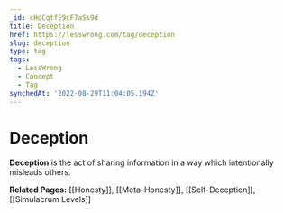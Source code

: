 ```yaml
---
_id: cHoCqtfE9cF7aSs9d
title: Deception
href: https://lesswrong.com/tag/deception
slug: deception
type: tag
tags:
  - LessWrong
  - Concept
  - Tag
synchedAt: '2022-08-29T11:04:05.194Z'
---
```

# Deception

**Deception** is the act of sharing information in a way which intentionally misleads others.

**Related Pages:** [[Honesty]], [[Meta-Honesty]], [[Self-Deception]], [[Simulacrum Levels]]